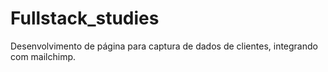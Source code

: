 # Fullstack_studies

Desenvolvimento de página para captura de dados de clientes, integrando com mailchimp.
